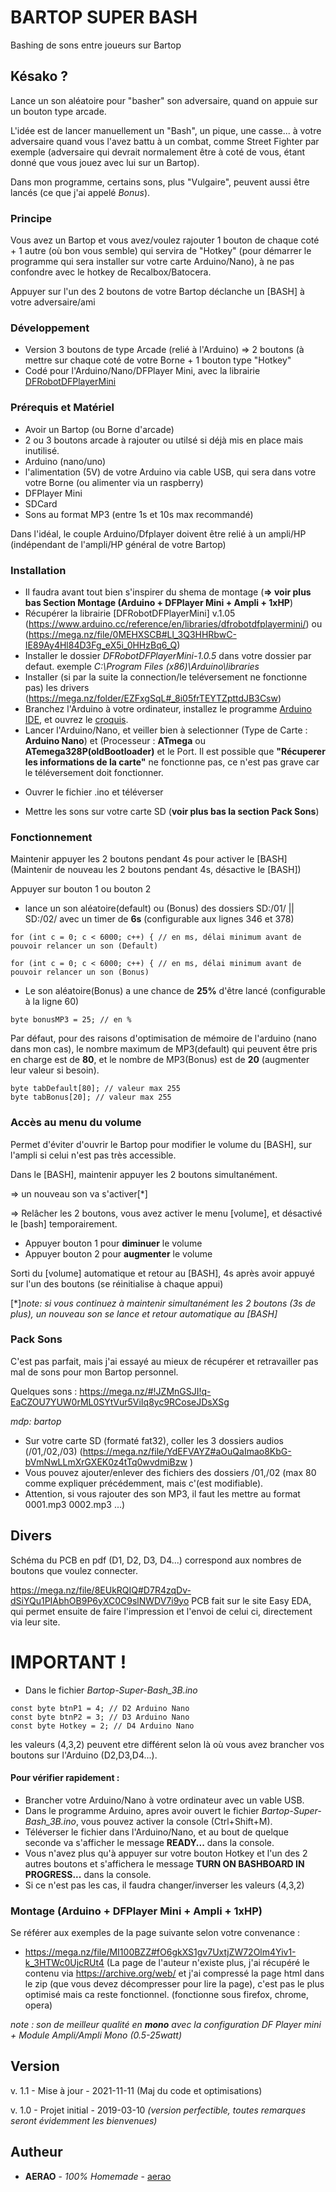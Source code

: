 
# BARTOP SUPER BASH
Bashing de sons entre joueurs sur Bartop

## Késako ?
Lance un son aléatoire pour "basher" son adversaire, quand on appuie sur un bouton type arcade.

L'idée est de lancer manuellement un "Bash", un pique, une casse... à votre adversaire quand vous l'avez battu à un combat, comme Street Fighter par exemple (adversaire qui devrait normalement être à coté de vous, étant donné que vous jouez avec lui sur un Bartop).

Dans mon programme, certains sons, plus "Vulgaire", peuvent aussi être lancés (ce que j'ai appelé *Bonus*).

### Principe
Vous avez un Bartop et vous avez/voulez rajouter 1 bouton de chaque coté + 1 autre (où bon vous semble) qui servira de "Hotkey" (pour démarrer le programme qui sera installer sur votre carte Arduino/Nano), à ne pas confondre avec le hotkey de Recalbox/Batocera.

Appuyer sur l'un des 2 boutons de votre Bartop déclanche un [BASH] à votre adversaire/ami


### Développement
* Version 3 boutons de type Arcade (relié à l'Arduino) => 2 boutons (à mettre sur chaque coté de votre Borne + 1 bouton type "Hotkey"
* Codé pour l'Arduino/Nano/DFPlayer Mini, avec la librairie [DFRobotDFPlayerMini](https://www.arduino.cc/reference/en/libraries/dfrobotdfplayermini/)

### Prérequis et Matériel
- Avoir un Bartop (ou Borne d'arcade)
- 2 ou 3 boutons arcade à rajouter ou utilsé si déjà mis en place mais inutilisé.
- Arduino (nano/uno)
- l'alimentation (5V) de votre Arduino via cable USB, qui sera dans votre votre Borne (ou alimenter via un raspberry)
- DFPlayer Mini
- SDCard
- Sons au format MP3 (entre 1s et 10s max recommandé)

Dans l'idéal, le couple Arduino/Dfplayer doivent être relié à un ampli/HP (indépendant de l'ampli/HP général de votre Bartop)

### Installation
* Il faudra avant tout bien s'inspirer du shema de montage (**=> voir plus bas Section Montage (Arduino + DFPlayer Mini + Ampli + 1xHP**)
* Récupérer la librairie [DFRobotDFPlayerMini] v.1.05 (https://www.arduino.cc/reference/en/libraries/dfrobotdfplayermini/) ou (https://mega.nz/file/0MEHXSCB#Ll_3Q3HHRbwC-IE89Ay4Hl84D3Fg_eX5i_0HHzBq6_Q)
* Installer le dossier *DFRobotDFPlayerMini-1.0.5* dans votre dossier par defaut. exemple *C:\Program Files (x86)\Arduino\libraries*
* Installer (si par la suite la connection/le teléversement ne fonctionne pas) les drivers (https://mega.nz/folder/EZFxgSqL#_8i05frTEYTZpttdJB3Csw)
* Branchez l'Arduino à votre ordinateur, installez le programme [Arduino IDE](https://www.arduino.cc/en/Main/Software), et ouvrez le [croquis](https://github.com/aerao/Bartop-Super-Bash/blob/master/Bartop-Super-Bash_3B.ino).
* Lancer l'Arduino/Nano, et veiller bien à selectionner (Type de Carte : **Arduino Nano**) et (Processeur : **ATmega** ou **ATemega328P(oldBootloader)** et le Port. Il est possible que **"Récuperer les informations de la carte"** ne fonctionne pas, ce n'est pas grave car le téléversement doit fonctionner.
- Ouvrer le fichier .ino et téléverser
* Mettre les sons sur votre carte SD (**voir plus bas la section Pack Sons**)

### Fonctionnement
Maintenir appuyer les 2 boutons pendant 4s pour activer le [BASH] (Maintenir de nouveau les 2 boutons pendant 4s, désactive le [BASH])

Appuyer sur bouton 1 ou bouton 2 
* lance un son aléatoire(default) ou (Bonus) des dossiers SD:/01/ || SD:/02/ avec un timer de **6s** (configurable aux lignes 346 et 378)
```
for (int c = 0; c < 6000; c++) { // en ms, délai minimum avant de pouvoir relancer un son (Default)
```
```
for (int c = 0; c < 6000; c++) { // en ms, délai minimum avant de pouvoir relancer un son (Bonus)
```

* Le son aléatoire(Bonus) a une chance de **25%** d'être lancé (configurable à la ligne 60)
```
byte bonusMP3 = 25; // en %
```
Par défaut, pour des raisons d'optimisation de mémoire de l'arduino (nano dans mon cas), le nombre maximum de MP3(default) qui peuvent être pris en charge est de **80**, et le nombre de MP3(Bonus) est de **20** (augmenter leur valeur si besoin).
```
byte tabDefault[80]; // valeur max 255
byte tabBonus[20]; // valeur max 255
```

### Accès au menu du volume
Permet d'éviter d'ouvrir le Bartop pour modifier le volume du [BASH], sur l'ampli si celui n'est pas très accessible.

Dans le [BASH], maintenir appuyer les 2 boutons simultanément.

=> un nouveau son va s'activer[*]

=> Relâcher les 2 boutons, vous avez activer le menu [volume], et désactivé le [bash] temporairement.
* Appuyer bouton 1 pour **diminuer** le volume
* Appuyer bouton 2 pour **augmenter** le volume

Sorti du [volume] automatique et retour au [BASH], 4s après avoir appuyé sur l'un des boutons (se réinitialise à chaque appui)

[*]*note: si vous continuez à maintenir simultanément les 2 boutons (3s de plus), un nouveau son se lance et retour automatique au [BASH]*

### Pack Sons
C'est pas parfait, mais j'ai essayé au mieux de récupérer et retravailler pas mal de sons pour mon Bartop personnel.

Quelques sons : https://mega.nz/#!JZMnGSJI!q-EaCZOU7YUW0rML0SYtVur5ViIq8yc9RCoseJDsXSg

*mdp: bartop*

- Sur votre carte SD (formaté fat32), coller les 3 dossiers audios (/01,/02,/03) (https://mega.nz/file/YdEFVAYZ#aOuQaImao8KbG-bVmNwLLmXrGXEK0z4tTq0wvdmiBzw )
- Vous pouvez ajouter/enlever des fichiers des dossiers /01,/02 (max 80 comme expliquer précédemment, mais c'(est modifiable).
- Attention, si vous rajouter des son MP3, il faut les mettre au format 0001.mp3 0002.mp3 ...)


## Divers
Schéma du PCB en pdf (D1, D2, D3, D4...) correspond aux nombres de boutons que voulez connecter.

https://mega.nz/file/8EUkRQIQ#D7R4zqDv-dSiYQu1PIAbhOB9P6yXC0C9slNWDV7i9yo PCB fait sur le site Easy EDA, qui permet ensuite de faire l'impression et l'envoi de celui ci, directement via leur site.

# **IMPORTANT !**
- Dans le fichier *Bartop-Super-Bash_3B.ino*
``` 
const byte btnP1 = 4; // D2 Arduino Nano
const byte btnP2 = 3; // D3 Arduino Nano
const byte Hotkey = 2; // D4 Arduino Nano
```
les valeurs (4,3,2) peuvent etre différent selon là où vous avez brancher vos boutons sur l'Arduino (D2,D3,D4...).

#### Pour vérifier rapidement :
- Brancher votre Arduino/Nano à votre ordinateur avec un vable USB.
- Dans le programme Arduino, apres avoir ouvert le fichier *Bartop-Super-Bash_3B.ino*, vous pouvez activer la console (Ctrl+Shift+M).
- Téléverser le fichier dans l'Arduino/Nano, et au bout de quelque seconde va s'afficher le message **READY...** dans la console.
- Vous n'avez plus qu'à appuyer sur votre bouton Hotkey et l'un des 2 autres boutons et s'affichera le message **TURN ON BASHBOARD IN PROGRESS...** dans la console.
- Si ce n'est pas les cas, il faudra changer/inverser les valeurs (4,3,2)

### Montage (Arduino + DFPlayer Mini + Ampli + 1xHP)
Se référer aux exemples de la page suivante selon votre convenance :
- https://mega.nz/file/MI100BZZ#fO6gkXS1gv7UxtjZW72Olm4Yiv1-k_3HTWc0UjcRUt4 (La page de l'auteur n'existe plus, j'ai récupéré le contenu via  https://archive.org/web/ et j'ai compressé la page html dans le zip (que vous devez décompresser pour lire la page), c'est pas le plus optimisé mais ca reste fonctionnel. (fonctionne sous firefox, chrome, opera)

*note : son de meilleur qualité en **mono** avec la configuration DF Player mini + Module Ampli/Ampli Mono (0.5-25watt)*


## Version
v. 1.1 - Mise à jour - 2021-11-11 (Maj du code et optimisations)

v. 1.0 - Projet initial - 2019-03-10 *(version perfectible, toutes remarques seront évidemment les bienvenues)*

## Autheur
* **AERAO** - *100% Homemade* - [aerao](https://github.com/aerao)
